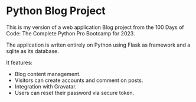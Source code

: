 # Python Blog Project

This is my version of a web application Blog project from the 100 Days of Code: The Complete Python Pro Bootcamp for 2023.

The application is writen entirely on Python using Flask as framework and a sqlite as its database.

It features:

- Blog content management.
- Visitors can create accounts and comment on posts.
- Integration with Gravatar.
- Users can reset their password via secure token.
